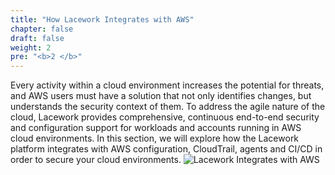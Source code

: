 ```yaml
---
title: "How Lacework Integrates with AWS"
chapter: false
draft: false
weight: 2
pre: "<b>2 </b>"
---
```


Every activity within a cloud environment increases the potential for threats, and AWS users must have a solution that not only identifies changes, but understands the security context of them. To address the agile nature of the cloud, Lacework provides comprehensive, continuous end-to-end security and configuration support for workloads and accounts running in AWS cloud environments. In this section, we will explore how the Lacework platform integrates with AWS configuration, CloudTrail, agents and CI/CD in order to secure your cloud environments.
![Lacework Integrates with AWS](/images/lacework-integrates-aws.png)